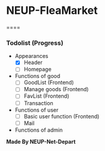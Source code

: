 
# NEUP-FleaMarket
====

### Todolist (Progress)

* Appearances
    * [x] Header
    * [ ] Homepage

* Functions of good
    * [ ] GoodList (Frontend)
    * [ ] Manage goods (Frontend)
    * [ ] FavList (Frontend)
    * [ ] Transaction

* Functions of user
    * [ ] Basic user function (Frontend)
    * [ ] Mail

* Functions of admin



**Made By NEUP-Net-Depart**